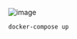 ![image](https://user-images.githubusercontent.com/39786856/180661881-5cfe01d6-8af5-41a5-8f4f-5bc21b1ca972.png)

```
docker-compose up
```
